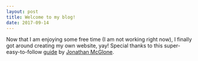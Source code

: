 ```yaml
---
layout: post
title: Welcome to my blog!
date: 2017-09-14
---
```

Now that I am enjoying some free time (I am not working right now), I finally got around creating my own website, yay!
Special thanks to this super-easy-to-follow [guide](http://jmcglone.com/guides/github-pages/) by [Jonathan McGlone](http://jmcglone.com/).